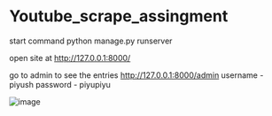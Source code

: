 # Youtube_scrape_assingment

start command python manage.py runserver 

open site at 
http://127.0.0.1:8000/

go to admin to see the entries
http://127.0.0.1:8000/admin
username - piyush
password - piyupiyu

![image](https://user-images.githubusercontent.com/72027660/193087683-71f1cec5-f075-461b-8823-29e708c97b01.png)


